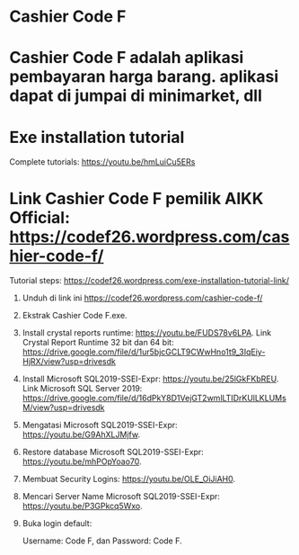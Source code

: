 # Cashier Code F
Cashier Code F adalah aplikasi pembayaran harga barang. aplikasi dapat di jumpai di minimarket, dll
=================================================================================================
Exe installation tutorial
=========================
Complete tutorials: https://youtu.be/hmLuiCu5ERs

Link Cashier Code F pemilik AIKK Official:
https://codef26.wordpress.com/cashier-code-f/
================================================================================================
Tutorial steps: https://codef26.wordpress.com/exe-installation-tutorial-link/

1. Unduh di link ini https://codef26.wordpress.com/cashier-code-f/
2. Ekstrak Cashier Code F.exe.
3. Install crystal reports runtime: https://youtu.be/FUDS78v6LPA.
Link Crystal Report Runtime 32 bit dan 64 bit:
https://drive.google.com/file/d/1ur5bjcGCLT9CWwHno1t9_3IqEiy-HjRX/view?usp=drivesdk
4. Install Microsoft SQL2019-SSEI-Expr: https://youtu.be/25lGkFKbREU.
Link Microsoft SQL Server 2019:
https://drive.google.com/file/d/16dPkY8D1VejGT2wmlLTIDrKUlLKLUMsM/view?usp=drivesdk
5. Mengatasi Microsoft SQL2019-SSEI-Expr: https://youtu.be/G9AhXLJMjfw.
6. Restore database Microsoft SQL2019-SSEI-Expr: https://youtu.be/mhPOpYoao70.
7. Membuat Security Logins: https://youtu.be/OLE_OiJiAH0.
8. Mencari Server Name Microsoft SQL2019-SSEI-Expr: https://youtu.be/P3GPkcq5Wxo.
9. Buka login default:

   Username: Code F, dan
   Password: Code F.
